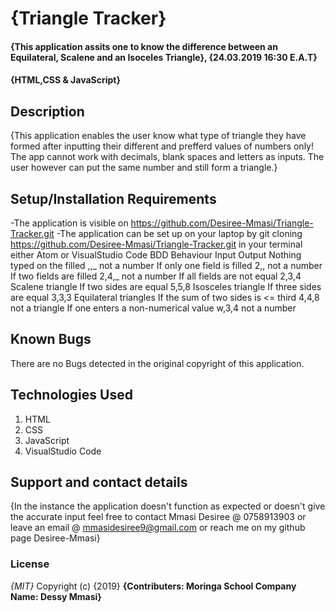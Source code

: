 # {Triangle Tracker}
#### {This application assits one to know the difference between an Equilateral, Scalene and an Isoceles Triangle}, {24.03.2019 16:30 E.A.T}
#### **{HTML,CSS & JavaScript}**
## Description
{This application enables the user know what type of triangle they have formed after inputting their different and prefferd values of numbers only! The app cannot work with decimals, blank spaces and letters as inputs. The user however can put the same number and still form a triangle.}
## Setup/Installation Requirements
-The application is visible on https://github.com/Desiree-Mmasi/Triangle-Tracker.git
-The application can be set up on your laptop  by git cloning https://github.com/Desiree-Mmasi/Triangle-Tracker.git in your terminal either Atom or VisualStudio Code
BDD
Behaviour	Input	Output
Nothing typed on the filled	,,_	not a number
If only one field is filled	2,,	not a number
If two fields are filled	2,4,_	not a number
If all fields are not equal	2,3,4	Scalene triangle
If two sides are equal	5,5,8	Isosceles triangle
If three sides are equal	3,3,3	Equilateral triangles
If the sum of two sides is <= third	4,4,8	not a triangle
If one enters a non-numerical value	w,3,4	not a number

## Known Bugs
There are no Bugs detected in the original copyright of this application.
## Technologies Used
1. HTML
2. CSS
3. JavaScript
4. VisualStudio Code
## Support and contact details
{In the instance the application doesn't function as expected or doesn't give the accurate input feel free to contact Mmasi Desiree @ 0758913903 or leave an email @ mmasidesiree9@gmail.com or reach me on my github page Desiree-Mmasi}
### License
*{MIT}*
Copyright (c) {2019} **{Contributers: Moringa School
                        Company Name: Dessy Mmasi}**